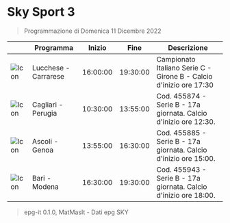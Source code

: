 # Sky Sport 3
> Programmazione di Domenica 11 Dicembre 2022

||Programma|Inizio|Fine|Descrizione|
|---|---|---|---|---|
|![Icon](https://guidatv.sky.it/uuid/28bd5112-e497-47d5-9aff-4dd3913f4f7c/cover?md5ChecksumParam=159052b7d7c092231d6092e4c7838461)|Lucchese - Carrarese|16:00:00|19:30:00|Campionato Italiano Serie C - Girone B - Calcio d&#039;inizio ore 17:30
|![Icon](https://guidatv.sky.it/uuid/ee7c1380-3b9b-446e-9800-e274c884b7b8/cover?md5ChecksumParam=bc271874f1bd5d95eac19cbcd1262d9b)|Cagliari - Perugia|10:30:00|13:55:00|Cod. 455874 - Serie B - 17a giornata. Calcio d&#039;inizio ore 12:30.
|![Icon](https://guidatv.sky.it/uuid/abbfaa6f-d1be-43ad-bb72-6d6f844ffdd7/cover?md5ChecksumParam=8324dd53055ef43860cb5bc27f7d91c8)|Ascoli - Genoa|13:55:00|16:30:00|Cod. 455885 - Serie B - 17a giornata. Calcio d&#039;inizio ore 15:00.
|![Icon](https://guidatv.sky.it/uuid/32684657-4af2-4f31-bcb8-b367b7af1c8d/cover?md5ChecksumParam=3af0b89d060ba937f4c06ac6b59d6539)|Bari - Modena|16:30:00|19:30:00|Cod. 455943 - Serie B - 17a giornata. Calcio d&#039;inizio ore 18:00.



 > epg-it 0.1.0, MatMasIt - Dati epg SKY